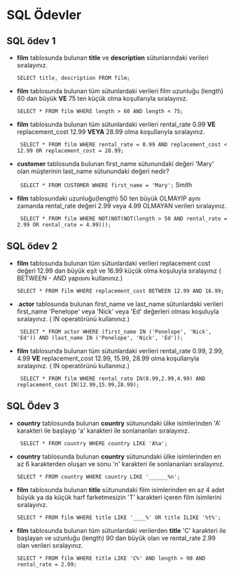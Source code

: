 # SQL Ödevler

## SQL ödev 1

- **film** tablosunda bulunan **title** ve **description** sütunlarındaki verileri sıralayınız. 

  ``SELECT title, description FROM film; ``

- **film** tablosunda bulunan tüm sütunlardaki verileri film uzunluğu (length) 60 dan büyük **VE** 75 ten küçük olma koşullarıyla sıralayınız.

  `` SELECT * FROM film WHERE length > 60 AND length < 75; ``

- **film** tablosunda bulunan tüm sütunlardaki verileri rental_rate 0.99 **VE** replacement_cost 12.99 **VEYA** 28.99 olma koşullarıyla sıralayınız.

  `` SELECT * FROM film WHERE rental_rate = 0.99 AND replacement_cost < 12.99 OR replacement_cost = 28.99;``

- **customer** tablosunda bulunan first_name sütunundaki değeri 'Mary' olan müşterinin last_name sütunundaki değeri nedir?

  `` SELECT * FROM CUSTOMER WHERE first_name = 'Mary';`` Smith

- **film** tablosundaki uzunluğu(length) 50 ten büyük OLMAYIP aynı zamanda rental_rate değeri 2.99 veya 4.99 OLMAYAN verileri sıralayınız.

  `` SELECT * FROM film WHERE NOT(NOT(NOT(length > 50 AND rental_rate = 2.99 OR rental_rate = 4.99)));``
  


 ## SQL ödev 2

- **film** tablosunda bulunan tüm sütunlardaki verileri replacement cost değeri 12.99 dan büyük eşit ve 16.99 küçük olma koşuluyla sıralayınız ( BETWEEN - AND yapısını kullanınız.)

  `` SELECT * FROM film WHERE replacement_cost BETWEEN 12.99 AND 16.99; ``

- .**actor** tablosunda bulunan first_name ve last_name sütunlardaki verileri first_name 'Penelope' veya 'Nick' veya 'Ed' değerleri olması koşuluyla sıralayınız. ( IN operatörünü kullanınız.)

  `` SELECT * FROM actor WHERE (first_name IN ('Penelope', 'Nick', 'Ed')) AND (last_name IN ('Penelope', 'Nick', 'Ed'));``

- **film** tablosunda bulunan tüm sütunlardaki verileri rental_rate 0.99, 2.99, 4.99 **VE** replacement_cost 12.99, 15.99, 28.99 olma koşullarıyla sıralayınız. ( IN operatörünü kullanınız.)

  `` SELECT * FROM film WHERE rental_rate IN(0.99,2.99,4.99) AND replacement_cost IN(12.99,15.99,28.99);``

## SQL Ödev 3

- **country** tablosunda bulunan **country** sütunundaki ülke isimlerinden 'A' karakteri ile başlayıp 'a' karakteri ile sonlananları sıralayınız.

  `` SELECT * FROM country WHERE country LIKE 'A%a';``

- **country** tablosunda bulunan **country** sütunundaki ülke isimlerinden en az 6 karakterden oluşan ve sonu 'n' karakteri ile sonlananları sıralayınız.

  `` SELECT * FROM country WHERE country LIKE '______%n'; ``

- **film** tablosunda bulunan **title** sütunundaki film isimlerinden en az 4 adet büyük ya da küçük harf farketmesizin 'T' karakteri içeren film isimlerini sıralayınız.

  ``SELECT * FROM film WHERE title LIKE '____%' OR title ILIKE '%t%';``

- **film** tablosunda bulunan tüm sütunlardaki verilerden **title** 'C' karakteri ile başlayan ve uzunluğu (length) 90 dan büyük olan ve rental_rate 2.99 olan verileri sıralayınız.

  ``SELECT * FROM film WHERE title LIKE 'C%' AND length > 90 AND rental_rate = 2.99;``


